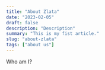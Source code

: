 ```yaml
---
title: "About Zlata"
date: "2023-02-05"
draft: false
description: "Description"
summary: "This is my fist article."
slug: "about-zlata"
tags: ["about us"]
---
```


Who am I?
